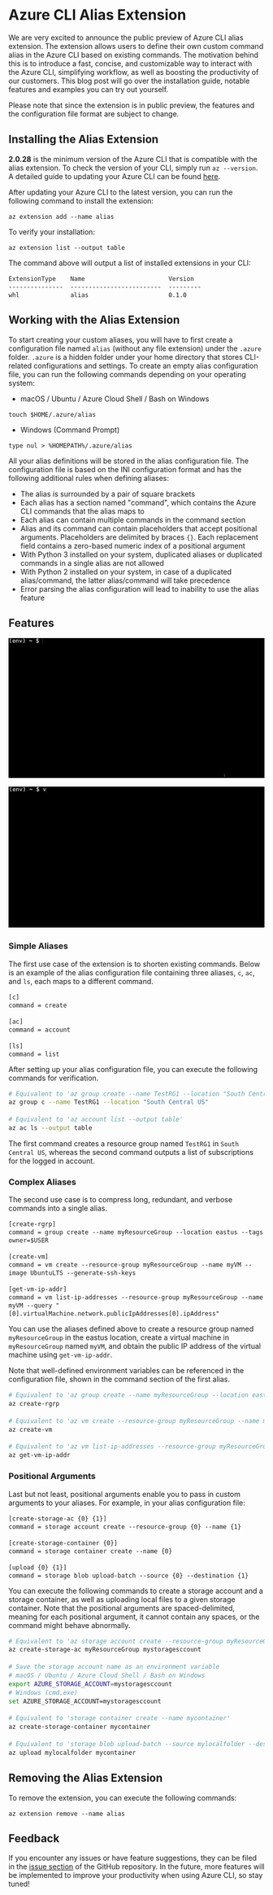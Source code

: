 # Azure CLI Alias Extension

We are very excited to announce the public preview of Azure CLI alias extension. The extension allows users to define their own custom command alias in the Azure CLI based on existing commands. The motivation behind this is to introduce a fast, concise, and customizable way to interact with the Azure CLI, simplifying workflow, as well as boosting the productivity of our customers. This blog post will go over the installation guide, notable features and examples you can try out yourself.

Please note that since the extension is in public preview, the features and the configuration file format are subject to change.

## Installing the Alias Extension
**2.0.28** is the minimum version of the Azure CLI that is compatible with the alias extension. To check the version of your CLI, simply run `az --version`. A detailed guide to updating your Azure CLI can be found [here](https://docs.microsoft.com/en-us/cli/azure/install-azure-cli?view=azure-cli-latest).

After updating your Azure CLI to the latest version, you can run the following command to install the extension:
```
az extension add --name alias
```

To verify your installation:
```
az extension list --output table
```

The command above will output a list of installed extensions in your CLI:
```
ExtensionType    Name                       Version
---------------  -------------------------  ---------
whl              alias                      0.1.0
```

## Working with the Alias Extension
To start creating your custom aliases, you will have to first create a configuration file named `alias` (without any file extension) under the `.azure` folder. `.azure` is a hidden folder under your home directory that stores CLI-related configurations and settings. To create an empty alias configuration file, you can run the following commands depending on your operating system:

- macOS / Ubuntu / Azure Cloud Shell / Bash on Windows
```
touch $HOME/.azure/alias
```
- Windows (Command Prompt)
```
type nul > %HOMEPATH%/.azure/alias
```

All your alias definitions will be stored in the alias configuration file. The configuration file is based on the INI configuration format and has the following additional rules when defining aliases:
- The alias is surrounded by a pair of square brackets
- Each alias has a section named "command", which contains the Azure CLI commands that the alias maps to
- Each alias can contain multiple commands in the command section
- Alias and its command can contain placeholders that accept positional arguments. Placeholders are delimited by braces `{}`. Each replacement field contains a zero-based numeric index of a positional argument
- With Python 3 installed on your system, duplicated aliases or duplicated commands in a single alias are not allowed
- With Python 2 installed on your system, in case of a duplicated alias/command, the latter alias/command will take precedence
- Error parsing the alias configuration will lead to inability to use the alias feature

## Features

![Demo 1](demo-1.gif)

![Demo 2](demo-2.gif)

### Simple Aliases
The first use case of the extension is to shorten existing commands. Below is an example of the alias configuration file containing three aliases, `c`, `ac`, and `ls`, each maps to a different command.
```
[c]
command = create

[ac]
command = account

[ls]
command = list
```
After setting up your alias configuration file, you can execute the following commands for verification.
```bash
# Equivalent to 'az group create --name TestRG1 --location "South Central US"'
az group c --name TestRG1 --location "South Central US"

# Equivalent to 'az account list --output table'
az ac ls --output table
```
The first command creates a resource group named `TestRG1` in `South Central US`, whereas the second command outputs a list of subscriptions for the logged in account.

### Complex Aliases
The second use case is to compress long, redundant, and verbose commands into a single alias.
```
[create-rgrp]
command = group create --name myResourceGroup --location eastus --tags owner=$USER

[create-vm]
command = vm create --resource-group myResourceGroup --name myVM --image UbuntuLTS --generate-ssh-keys

[get-vm-ip-addr]
command = vm list-ip-addresses --resource-group myResourceGroup --name myVM --query "[0].virtualMachine.network.publicIpAddresses[0].ipAddress"
```
You can use the aliases defined above to create a resource group named `myResourceGroup` in the eastus location, create a virtual machine in `myResourceGroup` named `myVM`, and obtain the public IP address of the virtual machine using `get-vm-ip-addr`.

Note that well-defined environment variables can be referenced in the configuration file, shown in the command section of the first alias.

```bash
# Equivalent to 'az group create --name myResourceGroup --location eastus --tags owners=alice'
az create-rgrp

# Equivalent to 'az vm create --resource-group myResourceGroup --name myVM --image UbuntuLTS --generate-ssh-keys'
az create-vm

# Equivalent to 'az vm list-ip-addresses --resource-group myResourceGroup --name myVM --query "[0].virtualMachine.network.publicIpAddresses[0].ipAddress"'
az get-vm-ip-addr
```

### Positional Arguments

Last but not least, positional arguments enable you to pass in custom arguments to your aliases. For example, in your alias configuration file:

```
[create-storage-ac {0} {1}]
command = storage account create --resource-group {0} --name {1}

[create-storage-container {0}]
command = storage container create --name {0}

[upload {0} {1}]
command = storage blob upload-batch --source {0} --destination {1}
```
You can execute the following commands to create a storage account and a storage container, as well as uploading local files to a given storage container. Note that the positional arguments are spaced-delimited, meaning for each positional argument, it cannot contain any spaces, or the command might behave abnormally.
```bash
# Equivalent to 'az storage account create --resource-group myResourceGroup --name mystoragesccount'
az create-storage-ac myResourceGroup mystoragesccount

# Save the storage account name as an environment variable
# macOS / Ubuntu / Azure Cloud Shell / Bash on Windows
export AZURE_STORAGE_ACCOUNT=mystoragesccount
# Windows (cmd.exe)
set AZURE_STORAGE_ACCOUNT=mystoragesccount

# Equivalent to 'storage container create --name mycontainer'
az create-storage-container mycontainer

# Equivalent to 'storage blob upload-batch --source mylocalfolder --destination mycontainer'
az upload mylocalfolder mycontainer
```

## Removing the Alias Extension
To remove the extension, you can execute the following commands:
```
az extension remove --name alias
```

## Feedback
If you encounter any issues or have feature suggestions, they can be filed in the [issue section](https://github.com/Azure/azure-cli-extensions/issues) of the GitHub repository. In the future, more features will be implemented to improve your productivity when using Azure CLI, so stay tuned!